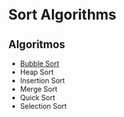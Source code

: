 
# Sort Algorithms

## Algoritmos

- [Bubble Sort](./Bubble%20Sort/README_Bubble.md)
- Heap Sort
- Insertion Sort
- Merge Sort
- Quick Sort
- Selection Sort

